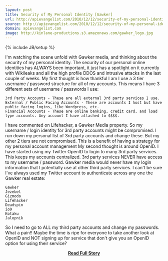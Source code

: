 ```yaml
---
layout: post
title: Security of My Personal Identity [Gawker]
url: http://apievangelist.com/2010/12/12/security-of-my-personal-identity/
source: http://apievangelist.com/2010/12/12/security-of-my-personal-identity/
domain: apievangelist.com
image: http://kinlane-productions.s3.amazonaws.com/gawker_logo.jpg
---
```

{% include JB/setup %}<p>I'm watching the scene unfold with Gawker media, and thinking about the security of my personal identity. The security of our personal online identities has ALWAYS been important, it just has a spotlight on it currently with Wikileaks and all the high profile DDOS and intrusive attacks in the last couple of weeks.
My first thought is how thankful I am I use a 3 tier username / password structure for all of my accounts. This means I have 3 different sets of username / passwords I use:

	3rd Party Accounts - These are all external 3rd party services I use.
	External / Public Facing Accounts - These are accounts I host but have public facing logins, like Wordpress, etc.
	Financial Accounts - These are online banking, credit card, and load type accounts. Any account I have attached to $$$$.

I have commented on Lifehacker, a Gawker Media property. So my username / login identity for 3rd party accounts might be compromised. I run down my personal list of 3rd party accounts and change these. But my other 2 tiers are not compromised. This is a benefit of having a strategy for my personal account management
My second thought is around OpenID. I have started using my Twitter OpenID to login to many 3rd party services. This keeps my accounts centralized. 3rd party services NEVER have access to my username / password. Gawker media would never have my login information that I potentially use at other third party services.
I can't be sure I've always used my Twitter account to authenticate across any one the Gawker real estate:

	Gawker
	Jezebel
	Gizmodo
	Lifehacker
	Deadspin
	io9
	Kotaku
	Jalopnik

So I need to go to ALL my third party accounts and change my passwords. What a pain!!
Maybe the time is ripe for everyone to take another look at OpenID and NOT signing up for service that don't give you an OpenID option for using their service?</p>
<center><p><a href="http://apievangelist.com/2010/12/12/security-of-my-personal-identity/" style='padding:25px; font-sze:18px; font-weight: bold;'>Read Full Story</a></p></center>
